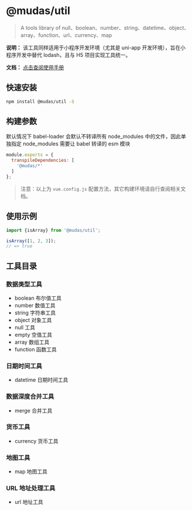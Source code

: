 # @mudas/util

> A tools library of null、boolean、number、string、datetime、object、array、function、url、currency、map

**说明：**
该工具同样适用于小程序开发环境（尤其是 uni-app 开发环境），旨在小程序开发中替代 lodash，且与 H5 项目实现工具统一。

**文档：** [点击查阅使用手册](https://aosnow.github.io/util/)


## 快速安装
```bash
npm install @mudas/util -S
```

## 构建参数
默认情况下 babel-loader 会默认不转译所有 node_modules 中的文件，因此单独指定 node_modules 需要让 babel 转译的 esm 模块
```js
module.exports = {
  transpileDependencies: [
    '@mudas/*'
  ]
};
```
> 注意：以上为 `vue.config.js` 配置方法，其它构建环境请自行查阅相关文档。

## 使用示例
```js
import {isArray} from '@mudas/util';

isArray([1, 2, 3]);
// => true
```

## 工具目录
### 数据类型工具
- boolean 布尔值工具
- number 数值工具
- string 字符串工具
- object 对象工具
- null 工具
- empty 空值工具
- array 数组工具
- function 函数工具
### 日期时间工具
- datetime 日期时间工具
### 数据深度合并工具
- merge 合并工具
### 货币工具
- currency 货币工具
### 地图工具
- map 地图工具
### URL 地址处理工具
- url 地址工具

